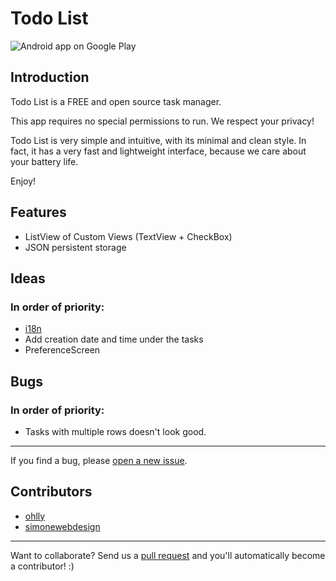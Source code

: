 Todo List
=========

![Android app on Google Play](https://developer.android.com/images/brand/en_app_rgb_wo_60.png)

Introduction
------------

Todo List is a FREE and open source task manager.

This app requires no special permissions to run. We respect your privacy!

Todo List is very simple and intuitive, with its minimal and clean style. 
In fact, it has a very fast and lightweight interface, because we care about your battery life.

Enjoy!


Features
--------

- ListView of Custom Views (TextView + CheckBox)
- JSON persistent storage


Ideas
-----

### In order of priority:

- [i18n](https://developer.android.com/guide/topics/resources/localization.html)
- Add creation date and time under the tasks
- PreferenceScreen


Bugs
----

### In order of priority:

- Tasks with multiple rows doesn't look good. 

---

If you find a bug, please [open a new issue](https://github.com/simonewebdesign/todolist/issues).


Contributors
------------

- [ohlly](https://github.com/ohlly/)
- [simonewebdesign](https://github.com/simonewebdesign/)

---

Want to collaborate? Send us a [pull request](https://help.github.com/articles/creating-a-pull-request) and you'll automatically become a contributor! :)

